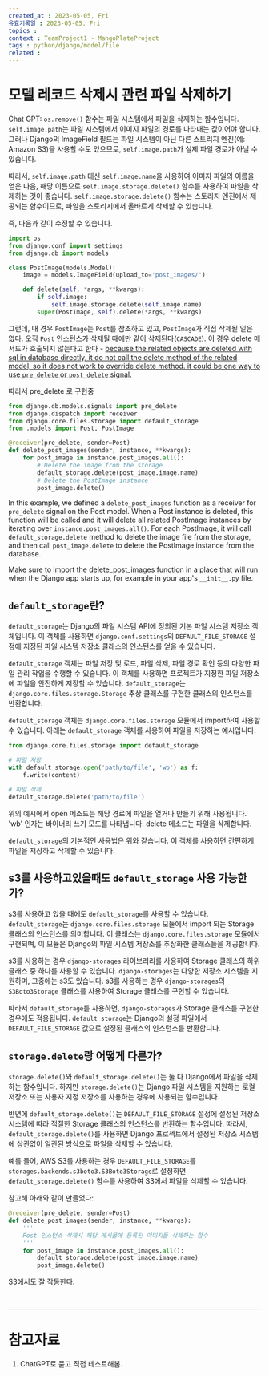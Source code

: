 ```yaml
---
created_at : 2023-05-05, Fri
유효기록일 : 2023-05-05, Fri
topics : 
context : TeamProject1 - MangoPlateProject
tags : python/django/model/file
related : 
---
```

# 모델 레코드 삭제시 관련 파일 삭제하기

Chat GPT:
`os.remove()` 함수는 파일 시스템에서 파일을 삭제하는 함수입니다. `self.image.path`는 파일 시스템에서 이미지 파일의 경로를 나타내는 값이어야 합니다. 그러나 Django의 ImageField 필드는 파일 시스템이 아닌 다른 스토리지 엔진(예: Amazon S3)을 사용할 수도 있으므로, `self.image.path`가 실제 파일 경로가 아닐 수 있습니다.

따라서, `self.image.path` 대신 `self.image.name`을 사용하여 이미지 파일의 이름을 얻은 다음, 해당 이름으로 `self.image.storage.delete()` 함수를 사용하여 파일을 삭제하는 것이 좋습니다. `self.image.storage.delete()` 함수는 스토리지 엔진에서 제공되는 함수이므로, 파일을 스토리지에서 올바르게 삭제할 수 있습니다.

즉, 다음과 같이 수정할 수 있습니다.


```python
import os
from django.conf import settings
from django.db import models

class PostImage(models.Model):
    image = models.ImageField(upload_to='post_images/')

    def delete(self, *args, **kwargs):
        if self.image:
            self.image.storage.delete(self.image.name)
        super(PostImage, self).delete(*args, **kwargs)

```

그런데, 내 경우 `PostImage`는 `Post`를 참조하고 있고, `PostImage`가 직접 삭제될 일은 없다. 오직 `Post` 인스턴스가 삭제될 때에만 같이 삭제된다(`CASCADE`). 이 경우 delete 메서드가 호출되지 않는다고 한다 - [because the related objects are deleted with sql in database directly, it do not call the delete method of the related model, so it does not work to override delete method. it could be one way to use `pre_delete` or `post_delete` signal.](https://stackoverflow.com/questions/62358103/cascade-delete-not-working-with-django-models)

따라서 pre_delete 로 구현중
```python
from django.db.models.signals import pre_delete
from django.dispatch import receiver
from django.core.files.storage import default_storage
from .models import Post, PostImage

@receiver(pre_delete, sender=Post)
def delete_post_images(sender, instance, **kwargs):
    for post_image in instance.post_images.all():
        # Delete the image from the storage
        default_storage.delete(post_image.image.name)
        # Delete the PostImage instance
        post_image.delete()

```
In this example, we defined a `delete_post_images` function as a receiver for `pre_delete` signal on the Post model. When a Post instance is deleted, this function will be called and it will delete all related PostImage instances by iterating over `instance.post_images.all()`. For each PostImage, it will call `default_storage.delete` method to delete the image file from the storage, and then call `post_image.delete` to delete the PostImage instance from the database.

Make sure to import the delete_post_images function in a place that will run when the Django app starts up, for example in your app's `__init__.py` file.

## `default_storage`란?
`default_storage`는 Django의 파일 시스템 API에 정의된 기본 파일 시스템 저장소 객체입니다. 이 객체를 사용하면 `django.conf.settings`의 `DEFAULT_FILE_STORAGE` 설정에 지정된 파일 시스템 저장소 클래스의 인스턴스를 얻을 수 있습니다.

`default_storage` 객체는 파일 저장 및 로드, 파일 삭제, 파일 경로 확인 등의 다양한 파일 관리 작업을 수행할 수 있습니다. 이 객체를 사용하면 프로젝트가 지정한 파일 저장소에 파일을 안전하게 저장할 수 있습니다. `default_storage`는 `django.core.files.storage.Storage` 추상 클래스를 구현한 클래스의 인스턴스를 반환합니다.

`default_storage` 객체는 `django.core.files.storage` 모듈에서 import하여 사용할 수 있습니다. 아래는 `default_storage` 객체를 사용하여 파일을 저장하는 예시입니다:

```python
from django.core.files.storage import default_storage

# 파일 저장
with default_storage.open('path/to/file', 'wb') as f:
    f.write(content)

# 파일 삭제
default_storage.delete('path/to/file')
```
위의 예시에서 open 메소드는 해당 경로에 파일을 열거나 만들기 위해 사용됩니다. 'wb' 인자는 바이너리 쓰기 모드를 나타냅니다. delete 메소드는 파일을 삭제합니다.

`default_storage`의 기본적인 사용법은 위와 같습니다. 이 객체를 사용하면 간편하게 파일을 저장하고 삭제할 수 있습니다.

## s3를 사용하고있을때도 `default_storage` 사용 가능한가?
s3를 사용하고 있을 때에도 `default_storage`를 사용할 수 있습니다. `default_storage`는 `django.core.files.storage` 모듈에서 import 되는 Storage 클래스의 인스턴스를 의미합니다. 이 클래스는 `django.core.files.storage` 모듈에서 구현되며, 이 모듈은 Django의 파일 시스템 저장소를 추상화한 클래스들을 제공합니다.

s3를 사용하는 경우 `django-storages` 라이브러리를 사용하여 Storage 클래스의 하위 클래스 중 하나를 사용할 수 있습니다. `django-storages`는 다양한 저장소 시스템을 지원하며, 그중에는 s3도 있습니다. s3를 사용하는 경우 `django-storages`의 `S3Boto3Storage` 클래스를 사용하여 Storage 클래스를 구현할 수 있습니다.

따라서 `default_storage`를 사용하면, `django-storages`가 Storage 클래스를 구현한 경우에도 적용됩니다. `default_storage`는 Django의 설정 파일에서 `DEFAULT_FILE_STORAGE` 값으로 설정된 클래스의 인스턴스를 반환합니다.

## `storage.delete`랑 어떻게 다른가?
`storage.delete()`와 `default_storage.delete()`는 둘 다 Django에서 파일을 삭제하는 함수입니다. 하지만 `storage.delete()`는 Django 파일 시스템을 지원하는 로컬 저장소 또는 사용자 지정 저장소를 사용하는 경우에 사용되는 함수입니다.

반면에 `default_storage.delete()`는 `DEFAULT_FILE_STORAGE` 설정에 설정된 저장소 시스템에 따라 적절한 Storage 클래스의 인스턴스를 반환하는 함수입니다. 따라서,` default_storage.delete()`를 사용하면 Django 프로젝트에서 설정된 저장소 시스템에 상관없이 일관된 방식으로 파일을 삭제할 수 있습니다.

예를 들어, AWS S3를 사용하는 경우 `DEFAULT_FILE_STORAGE`를 `storages.backends.s3boto3.S3Boto3Storage`로 설정하면 `default_storage.delete()` 함수를 사용하여 S3에서 파일을 삭제할 수 있습니다.

참고해 아래와 같이 만들었다:
```python
@receiver(pre_delete, sender=Post)
def delete_post_images(sender, instance, **kwargs):
    '''
    Post 인스턴스 삭제시 해당 게시물에 등록된 이미지들 삭제하는 함수
    '''
    for post_image in instance.post_images.all():
        default_storage.delete(post_image.image.name)
        post_image.delete()
```

S3에서도 잘 작동한다.

<br>

---
# 참고자료
1. ChatGPT로 묻고 직접 테스트해봄.
